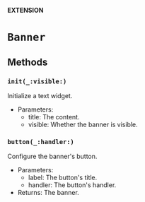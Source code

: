 **EXTENSION**

# `Banner`

## Methods
### `init(_:visible:)`

Initialize a text widget.
- Parameters:
    - title: The content.
    - visible: Whether the banner is visible.

### `button(_:handler:)`

Configure the banner's button.
- Parameters:
    - label: The button's title.
    - handler: The button's handler.
- Returns: The banner.
